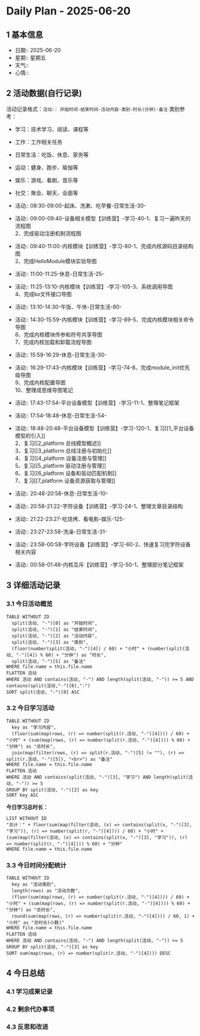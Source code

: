 # Daily Plan - 2025-06-20

## 1 基本信息

- 日期:: 2025-06-20
- 星期:: 星期五
- 天气::
- 心情::

## 2 活动数据(自行记录)
活动记录格式：`活动:: 开始时间-结束时间-活动内容-类别-时长(分钟)-备注`
类别参考：
- 学习：技术学习、阅读、课程等
- 工作：工作相关任务
- 日常生活：吃饭、休息、家务等
- 运动：健身、跑步、瑜伽等
- 娱乐：游戏、看剧、音乐等
- 社交：聚会、聊天、会面等

- 活动:: 08:30-09:00-起床、洗漱、吃早餐-日常生活-30-
- 活动:: 09:00-09:40-设备相关模型【训练营】-学习-40-1、复习一遍昨天的流程图<br>2、完成驱动注册机制流程图
- 活动:: 09:40-11:00-内核模块【训练营】-学习-80-1、完成内核源码目录结构图<br>2、完成HelloModule模块实验导图
- 活动:: 11:00-11:25-休息-日常生活-25-
- 活动:: 11:25-13:10-内核模块【训练营】-学习-105-3、系统调用导图<br>4、完成ko文件接口导图
- 活动:: 13:10-14:30-午饭、午休-日常生活-80-
- 活动:: 14:30-15:59-内核模块【训练营】-学习-89-5、完成内核模块相关命令导图<br>6、完成内核模块传参和符号共享导图<br>7、完成内核加载和卸载流程导图
- 活动:: 15:59-16:29-休息-日常生活-30-
- 活动:: 16:29-17:43-内核模块【训练营】-学习-74-8、完成module_init优先级导图<br>9、完成内核配置导图<br>10、整理成思维导图笔记
- 活动:: 17:43-17:54-平台设备模型【训练营】-学习-11-1、整理笔记框架
- 活动:: 17:54-18:48-休息-日常生活-54-
- 活动:: 18:48-20:48-平台设备模型【训练营】-学习-120-1、复习[[1_平台设备模型的引入]]<br>2、复习[[2_platform 总线模型概述]]<br>3、复习[[3_platform 总线注册与初始化]]<br>4、复习[[4_platform 设备注册与管理]]<br>5、复习[[5_platform 驱动注册与管理]]<br>6、复习[[6_platform 设备和驱动匹配机制]]<br>7、复习[[7_platform 设备资源获取与管理]]
- 活动:: 20:48-20:58-休息-日常生活-10- 
- 活动:: 20:58-21:22-字符设备【训练营】-学习-24-1、整理文章目录结构 
- 活动:: 21:22-23:27-吃烧烤、看电影-娱乐-125- 
- 活动:: 23:27-23:58-洗澡-日常生活-31- 
- 活动:: 23:58-00:58-字符设备【训练营】-学习-60-2、快速复习完字符设备相关内容
- 活动:: 00:58-01:48-内核互斥【训练营】-学习-50-1、整理部分笔记框架

## 3 详细活动记录

### 3.1 今日活动概览

```dataview
TABLE WITHOUT ID
  split(活动, "-")[0] as "开始时间",
  split(活动, "-")[1] as "结束时间", 
  split(活动, "-")[2] as "活动内容",
  split(活动, "-")[3] as "类别",
  (floor(number(split(活动, "-")[4]) / 60) + "小时" + (number(split(活动, "-")[4]) % 60) + "分钟") as "时长",
  split(活动, "-")[5] as "备注"
WHERE file.name = this.file.name
FLATTEN 活动
WHERE 活动 AND contains(活动, "-") AND length(split(活动, "-")) >= 5 AND contains(split(活动,"-")[0],":")
SORT split(活动, "-")[0] ASC
```

### 3.2 今日学习活动

```dataview
TABLE WITHOUT ID
  key as "学习内容",
  (floor(sum(map(rows, (r) => number(split(r.活动, "-")[4]))) / 60) + "小时" + (sum(map(rows, (r) => number(split(r.活动, "-")[4]))) % 60) + "分钟") as "总时长",
  join(map(filter(rows, (r) => split(r.活动, "-")[5] != ""), (r) => split(r.活动, "-")[5]), "<br>") as "备注"
WHERE file.name = this.file.name
FLATTEN 活动
WHERE 活动 AND contains(split(活动, "-")[3], "学习") AND length(split(活动, "-")) >= 5
GROUP BY split(活动, "-")[2] as key
SORT key ASC

```

**今日学习总时长：**

```dataview
LIST WITHOUT ID
"总计：" + floor(sum(map(filter(活动, (x) => contains(split(x, "-")[3], "学习")), (r) => number(split(r, "-")[4]))) / 60) + "小时" + (sum(map(filter(活动, (x) => contains(split(x, "-")[3], "学习")), (r) => number(split(r, "-")[4]))) % 60) + "分钟"
WHERE file.name = this.file.name
```

### 3.3 今日时间分配统计

```dataview
TABLE WITHOUT ID
  key as "活动类别",
  length(rows) as "活动次数",
  (floor(sum(map(rows, (r) => number(split(r.活动, "-")[4]))) / 60) + "小时" + (sum(map(rows, (r) => number(split(r.活动, "-")[4]))) % 60) + "分钟") as "总时长",
  round(sum(map(rows, (r) => number(split(r.活动, "-")[4]))) / 60, 1) + "小时" as "总时长(小数)"
WHERE file.name = this.file.name
FLATTEN 活动
WHERE 活动 AND contains(活动, "-") AND length(split(活动, "-")) >= 5
GROUP BY split(活动, "-")[3] as key
SORT sum(map(rows, (r) => number(split(r.活动, "-")[4]))) DESC
```

## 4 今日总结

### 4.1 学习成果记录

### 4.2 剩余代办事项

### 4.3 反思和改进

